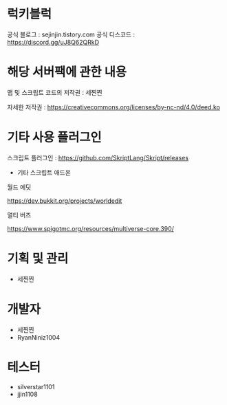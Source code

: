 # 럭키블럭
공식 블로그 : sejinjin.tistory.com
공식 디스코드 : https://discord.gg/uJ8Q62QRkD

# 해당 서버팩에 관한 내용

맵 및 스크립트 코드의 저작권 : 세찐찐

자세한 저작권 : https://creativecommons.org/licenses/by-nc-nd/4.0/deed.ko

# 기타 사용 플러그인

스크립트 플러그인 : https://github.com/SkriptLang/Skript/releases
 + 기타 스크립트 애드온

월드 에딧

https://dev.bukkit.org/projects/worldedit

멀티 버즈

https://www.spigotmc.org/resources/multiverse-core.390/

# 기획 및 관리

+ 세찐찐

# 개발자

+ 세찐찐
+ RyanNiniz1004

# 테스터

+ silverstar1101
+ jjin1108

